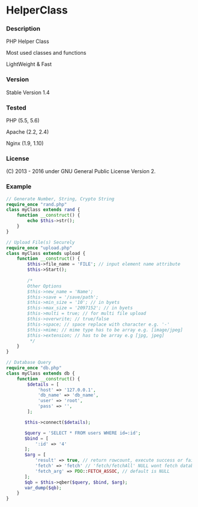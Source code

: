 # HelperClass

### Description
PHP Helper Class

Most used classes and functions

LightWeight & Fast

### Version 
Stable Version 1.4

### Tested
PHP    (5.5, 5.6)

Apache (2.2, 2.4)

Nginx  (1.9, 1.10)

### License
(C) 2013 - 2016 under GNU General Public License Version 2.

### Example
```php
// Generate Number, String, Crypto String
require_once "rand.php"
class myClass extends rand {
    function __construct() {
        echo $this->str();
    }
}

// Upload File(s) Securely 
require_once "upload.php"
class myClass extends upload {
    function __construct() {
        $this->file_name = 'FILE'; // input element name attribute
        $this->Start();
        
        /*
        Other Options
        $this->new_name = 'Name';
        $this->save = '/save/path';
        $this->min_size = '10'; // in byets
        $this->max_size = '2097152'; // in byets
        $this->multi = true; // for multi file upload
        $this->overwrite; // true/false
        $this->space; // space replace with character e.g. '-'
        $this->mime; // mime type has to be array e.g. [image/jpeg]
        $this->extension; // has to be array e.g [jpg, jpeg]
         */
    }
}

// Database Query
require_once "db.php"
class myClass extends db {
    function __construct() {
        $details = [
            'host' => '127.0.0.1',
            'db_name' => 'db_name',
            'user' => 'root',
            'pass' => '',
        ];

       $this->connect($details);

       $query = 'SELECT * FROM users WHERE id=:id';
       $bind = [
           ':id' => '4'
       ];
       $arg = [
           'result' => true, // return rowcount, execute success or fail
           'fetch' => 'fetch' // 'fetch/fetchAll' NULL wont fetch database ,
           'fetch_arg' => PDO::FETCH_ASSOC, // default is NULL
       ];
       $qb = $this->qber($query, $bind, $arg);
       var_dump($qb);
    }
}
```